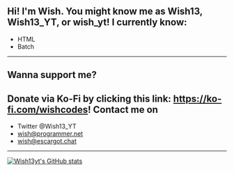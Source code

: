 Hi!
I'm Wish. You might know me as Wish13, Wish13_YT, or wish_yt!
I currently know:
--------------------
- HTML
- Batch
--------------------
Wanna support me?
----------------------------------------------------------------------
Donate via Ko-Fi by clicking this link: https://ko-fi.com/wishcodes!
Contact me on 
-------------------------------------------------------------------------
- Twitter @Wish13_YT
- wish@programmer.net
- wish@escargot.chat
-------------------------------------------------------------------------
[![Wish13yt's GitHub stats](https://github-readme-stats.vercel.app/api?username=wish13yt)](https://github.com/anuraghazra/github-readme-stats)
